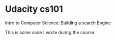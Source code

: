 Udacity cs101
==========

Intro to Computer Science: Building a search Engine

This is some code I wrote during the course.
